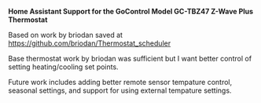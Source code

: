 **Home Assistant Support for the GoControl Model GC-TBZ47 Z-Wave Plus Thermostat**

Based on work by briodan saved at https://github.com/briodan/Thermostat_scheduler

Base thermostat work by briodan was sufficient but I want better control of setting heating/cooling set points.

Future work includes adding better remote sensor tempature control, 
seasonal settings, and support for using external tempature settings.

